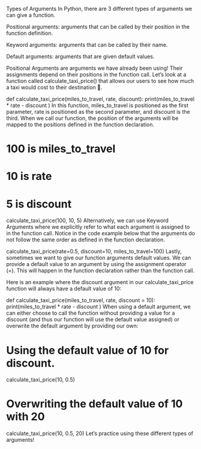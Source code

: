 Types of Arguments
In Python, there are 3 different types of arguments we can give a function.

Positional arguments: arguments that can be called by their position in the function definition.

Keyword arguments: arguments that can be called by their name.

Default arguments: arguments that are given default values.

Positional Arguments are arguments we have already been using! Their assignments depend on their positions in the function call. Let’s look at a function called calculate_taxi_price() that allows our users to see how much a taxi would cost to their destination 🚕.

def calculate_taxi_price(miles_to_travel, rate, discount):
  print(miles_to_travel * rate - discount )
In this function, miles_to_travel is positioned as the first parameter, rate is positioned as the second parameter, and discount is the third. When we call our function, the position of the arguments will be mapped to the positions defined in the function declaration.

# 100 is miles_to_travel
# 10 is rate
# 5 is discount
calculate_taxi_price(100, 10, 5)
Alternatively, we can use Keyword Arguments where we explicitly refer to what each argument is assigned to in the function call. Notice in the code example below that the arguments do not follow the same order as defined in the function declaration.

calculate_taxi_price(rate=0.5, discount=10, miles_to_travel=100)
Lastly, sometimes we want to give our function arguments default values. We can provide a default value to an argument by using the assignment operator (=). This will happen in the function declaration rather than the function call.

Here is an example where the discount argument in our calculate_taxi_price function will always have a default value of 10:

def calculate_taxi_price(miles_to_travel, rate, discount = 10):
  print(miles_to_travel * rate - discount )
When using a default argument, we can either choose to call the function without providing a value for a discount (and thus our function will use the default value assigned) or overwrite the default argument by providing our own:

# Using the default value of 10 for discount.
calculate_taxi_price(10, 0.5)

# Overwriting the default value of 10 with 20
calculate_taxi_price(10, 0.5, 20)
Let’s practice using these different types of arguments!
